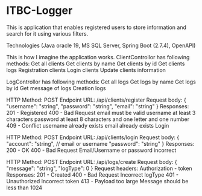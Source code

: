 # ITBC-Logger
This is application that enables registered users to store information and search for it using various filters.

Technologies (Java oracle 19, MS SQL Server, Spring Boot (2.7.4), OpenAPI)

This is how I imagine the application works.
ClientControllor has following methods:
Get all clients
Get clients by name
Get clients by id
Get clients logs
Registration clients
Login clients
Update clients information

LogControllor has following methods:
Get all logs
Get logs by name
Get logs by id
Get message of logs
Creation logs

HTTP Method: POST
Endpoint URL: /api/clients/register
Request body:
{
    "username": "string",
    "password": "string",
    "email": "string"
}
Responses:
201 - Registered
400 - Bad Request
email must be valid
username at least 3 characters
password at least 8 characters and one letter and one number
409 - Conflict
username already exists
email already exists
Login

HTTP Method: POST
Endpoint URL: /api/clients/login
Request body:
{ 
    "account": "string", // email or username 
    "password": "string" 
} 
Responses:
200 - OK
400 - Bad Request
Email/Username or password incorrect

HTTP Method: POST
Endpoint URL: /api/logs/create
Request body:
{ 
    "message": "string", 
    "logType": 0 
} 
Request headers:
Authorization - token
Responses:
201 - Created
400 - Bad Request
Incorrect logType
401 - Unauthorized
Incorrect token
413 - Payload too large
Message should be less than 1024
